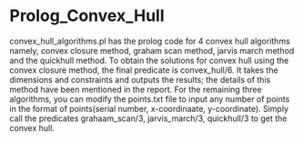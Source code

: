 # Prolog_Convex_Hull

convex_hull_algorithms.pl has the prolog code for 4 convex hull algorithms namely, convex closure method, graham scan method, jarvis march method and the quickhull method.
To obtain the solutions for convex hull using the convex closure method, the final predicate is convex_hull/6. It takes the dimensions and constraints and outputs the results; the details of this method have been mentioned in the report.
For the remaining three algorithms, you can modify the points.txt file to input any number of points in the format of points(serial number, x-coordinaate, y-coordinate). 
Simply call the predicates grahaam_scan/3, jarvis_march/3, quickhull/3 to get the convex hull.
